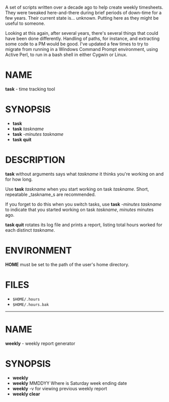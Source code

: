 A set of scripts written over a decade ago to help create weekly timesheets.
They were tweaked here-and-there during brief periods of down-time for a few years.
Their current state is... unknown.  Putting here as they might be useful to someone.

Looking at this again, after several years, there's several things that could have
been done differently.  Handling of paths, for instance, and extracting some code
to a PM would be good.  I've updated a few times to try to migrate from running in
a Windows Command Prompt environment, using Active Perl, to run in a bash shell in
either Cygwin or Linux.



# NAME

**task** - time tracking tool

# SYNOPSIS

- **task**
- **task** _taskname_
- **task** -_minutes_ _taskname_
- **task quit**

# DESCRIPTION

**task** without arguments says what _taskname_ it thinks
you're working on and for how long.

Use
**task** _taskname_
when you start working on task _taskname_.
Short, repeatable _taskname_s are recommended.

If you forget to do this when you switch tasks, use
**task** -_minutes_ _taskname_
to indicate that you started working on task _taskname_,
_minutes_ minutes ago.

**task quit**
rotates its log file and prints a report,
listing total hours worked for each distinct _taskname_.

# ENVIRONMENT

**HOME** must be set to the path of the user's home directory.

# FILES

- `$HOME/.hours`
- `$HOME/.hours.bak`

***

# NAME

**weekly** - weekly report generator

# SYNOPSIS

- **weekly**
- **weekly** MMDDYY Where is Saturday week ending date
- **weekly** -v for viewing previous weekly report
- **weekly clear**

